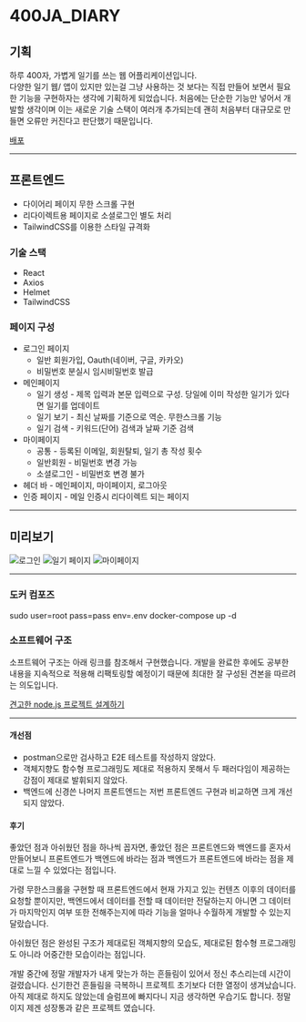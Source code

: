 # 400JA_DIARY

## 기획
하루 400자, 가볍게 일기를 쓰는 웹 어플리케이션입니다.   
다양한 일기 웹/ 앱이 있지만 있는걸 그냥 사용하는 것 보다는 직접 만들어 보면서 필요한 기능을 구현하자는 생각에 기획하게 되었습니다.
처음에는 단순한 기능만 넣어서 개발할 생각이며 이는 새로운 기술 스택이 여러개 추가되는데 괜히 처음부터 대규모로 만들면 오류만 커진다고 판단했기 때문입니다.

[배포](https://bejewelled-scone-ecb41c.netlify.app/)
___

## 프론트엔드
* 다이어리 페이지 무한 스크롤 구현
* 리다이렉트용 페이지로 소셜로그인 별도 처리 
* TailwindCSS를 이용한 스타일 규격화

### 기술 스택
* React
* Axios
* Helmet
* TailwindCSS

### 페이지 구성
* 로그인 페이지
  * 일반 회원가입, Oauth(네이버, 구글, 카카오) 
  * 비밀번호 분실시 임시비밀번호 발급
* 메인페이지
  * 일기 생성 - 제목 입력과 본문 입력으로 구성. 당일에 이미 작성한 일기가 있다면 일기를 업데이트
  * 일기 보기 - 최신 날짜를 기준으로 역순. 무한스크롤 기능
  * 일기 검색 - 키워드(단어) 검색과 날짜 기준 검색
* 마이페이지
  * 공통 - 등록된 이메일, 회원탈퇴, 일기 총 작성 횟수
  * 일반회원 - 비밀번호 변경 가능
  * 소셜로그인 - 비밀번호 변경 불가
* 헤더 바 - 메인페이지, 마이페이지, 로그아웃
* 인증 페이지 - 메일 인증시 리다이렉트 되는 페이지

___

## 미리보기
![로그인](https://user-images.githubusercontent.com/83062886/197341642-a64f437a-197d-41d5-be8e-57337cc71d22.jpg)
![일기 페이지](https://user-images.githubusercontent.com/83062886/197341651-0e7634b2-e449-4837-80d7-7c94eb1273b2.jpg)
![마이페이지](https://user-images.githubusercontent.com/83062886/197341658-b70442f6-2fc9-483e-a4a5-bd937ee2610d.jpg)
___

### 도커 컴포즈
sudo user=root pass=pass env=.env docker-compose up -d

### 소프트웨어 구조
소프트웨어 구조는 아래 링크를 참조해서 구현했습니다. 개발을 완료한 후에도 공부한 내용을 지속적으로 적용해 리팩토링할 예정이기 때문에 최대한 잘 구성된 견본을 따르려는 의도입니다. 

[견고한 node.js 프로젝트 설계하기](https://velog.io/@hopsprings2/%EA%B2%AC%EA%B3%A0%ED%95%9C-node.js-%ED%94%84%EB%A1%9C%EC%A0%9D%ED%8A%B8-%EC%95%84%ED%82%A4%ED%85%8D%EC%B3%90-%EC%84%A4%EA%B3%84%ED%95%98%EA%B8%B0)

___

#### 개선점
* postman으로만 검사하고 E2E 테스트를 작성하지 않았다.
* 객체지향도 함수형 프로그래밍도 제대로 적용하지 못해서 두 패러다임이 제공하는 강점이 제대로 발휘되지 않았다.
* 백엔드에 신경쓴 나머지 프론트엔드는 저번 프론트엔드 구현과 비교하면 크게 개선되지 않았다.

#### 후기
좋았던 점과 아쉬웠던 점을 하나씩 꼽자면, 좋았던 점은 프론트엔드와 백엔드를 혼자서 만들어보니 프론트엔드가 백엔드에 바라는 점과 백엔드가 프론트엔드에 바라는 점을 제대로 느낄 수 있었다는 점입니다.

가령 무한스크롤을 구현할 때 프론트엔드에서 현재 가지고 있는 컨텐츠 이후의 데이터를 요청할 뿐이지만, 백엔드에서 데이터를 전할 때 데이터만 전달하는지 아니면 그 데이터가 마지막인지 여부 또한 전해주는지에 따라 기능을 얼마나 수월하게 개발할 수 있는지 달랐습니다.

아쉬웠던 점은 완성된 구조가 제대로된 객체지향의 모습도, 제대로된 함수형 프로그래밍도 아니라 어중간한 모습이라는 점입니다. 

개발 중간에 정말 개발자가 내게 맞는가 하는 흔들림이 있어서 정신 추스리는데 시간이 걸렸습니다. 신기한건 흔들림을 극복하니 프로젝트 초기보다 더한 열정이 생겨났습니다. 아직 제대로 하지도 않았는데 슬럼프에 빠지다니 지금 생각하면 우습기도 합니다. 정말이지 제겐 성장통과 같은 프로젝트 였습니다.
